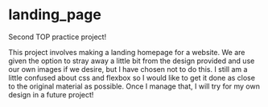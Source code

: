 # landing_page
Second TOP practice project!

This project involves making a landing homepage for a website. We are given the option to stray away a little bit from the design provided and use our own images if we desire, but I have chosen not to do this. I still am a little confused about css and flexbox so I would like to get it done as close to the original material as possible. Once I manage that, I will try for my own design in a future project!
